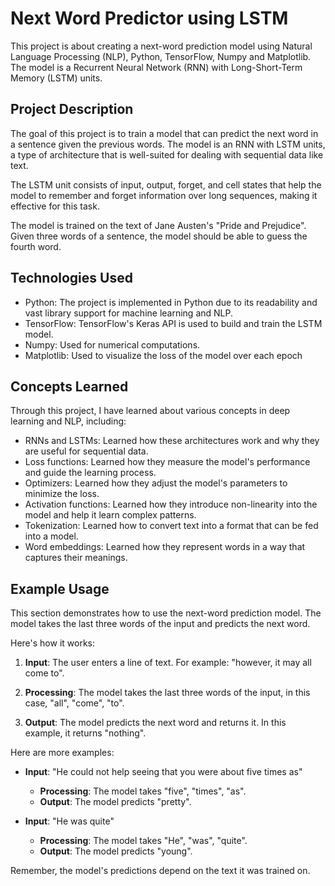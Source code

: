 # Next Word Predictor using LSTM

This project is about creating a next-word prediction model using Natural Language Processing (NLP), Python, TensorFlow, Numpy and Matplotlib. The model is a Recurrent Neural Network (RNN) with Long-Short-Term Memory (LSTM) units.

## Project Description

The goal of this project is to train a model that can predict the next word in a sentence given the previous words. The model is an RNN with LSTM units, a type of architecture that is well-suited for dealing with sequential data like text.

The LSTM unit consists of input, output, forget, and cell states that help the model to remember and forget information over long sequences, making it effective for this task.

The model is trained on the text of Jane Austen's "Pride and Prejudice". Given three words of a sentence, the model should be able to guess the fourth word.

## Technologies Used

- Python: The project is implemented in Python due to its readability and vast library support for machine learning and NLP.
- TensorFlow: TensorFlow's Keras API is used to build and train the LSTM model.
- Numpy: Used for numerical computations.
- Matplotlib: Used to visualize the loss of the model over each epoch

## Concepts Learned

Through this project, I have learned about various concepts in deep learning and NLP, including:

- RNNs and LSTMs: Learned how these architectures work and why they are useful for sequential data.
- Loss functions: Learned how they measure the model's performance and guide the learning process.
- Optimizers: Learned how they adjust the model's parameters to minimize the loss.
- Activation functions: Learned how they introduce non-linearity into the model and help it learn complex patterns.
- Tokenization: Learned how to convert text into a format that can be fed into a model.
- Word embeddings: Learned how they represent words in a way that captures their meanings.


## Example Usage

This section demonstrates how to use the next-word prediction model. The model takes the last three words of the input and predicts the next word.

Here's how it works:

1. **Input**: The user enters a line of text. For example: "however, it may all come to".

2. **Processing**: The model takes the last three words of the input, in this case, "all", "come", "to".

3. **Output**: The model predicts the next word and returns it. In this example, it returns "nothing".

Here are more examples:

- **Input**: "He could not help seeing that you were about five times as"
  - **Processing**: The model takes "five", "times", "as".
  - **Output**: The model predicts "pretty".

- **Input**: "He was quite"
  - **Processing**: The model takes "He", "was", "quite".
  - **Output**: The model predicts "young".

Remember, the model's predictions depend on the text it was trained on.
